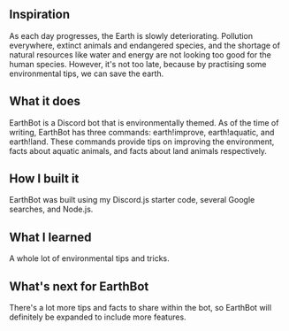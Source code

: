 ## Inspiration
As each day progresses, the Earth is slowly deteriorating. Pollution everywhere, extinct animals and endangered species, and the shortage of natural resources like water and energy are not looking too good for the human species. However, it's not too late, because by practising some environmental tips, we can save the earth.

## What it does
EarthBot is a Discord bot that is environmentally themed. As of the time of writing, EarthBot has three commands: earth!improve, earth!aquatic, and earth!land. These commands provide tips on improving the environment, facts about aquatic animals, and facts about land animals respectively.

## How I built it
EarthBot was built using my Discord.js starter code, several Google searches, and Node.js.

## What I learned
A whole lot of environmental tips and tricks.

## What's next for EarthBot
There's a lot more tips and facts to share within the bot, so EarthBot will definitely be expanded to include more features.